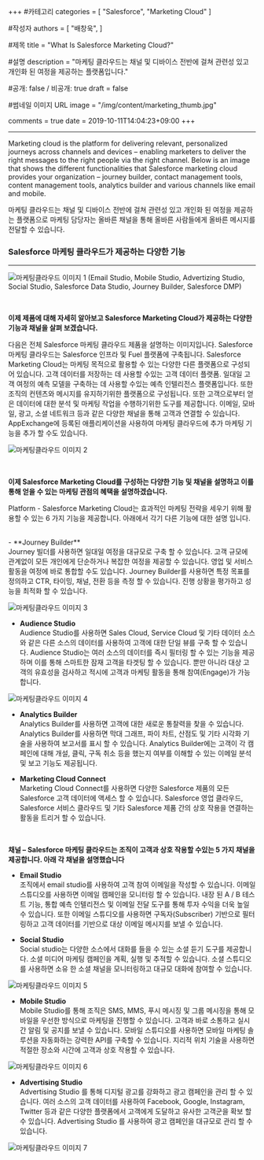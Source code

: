 +++
#카테고리
categories = [
    "Salesforce",
    "Marketing Cloud"
]

#작성자
authors = [
    "배창욱",
]

#제목
title = "What Is Salesforce Marketing Cloud?"

#설명
description = "마케팅 클라우드는 채널 및 디바이스 전반에 걸쳐 관련성 있고 개인화 된 여정을 제공하는 플랫폼입니다."

#공개: false / 비공개: true
draft = false

#썸네일 이미지 URL
image = "/img/content/marketing_thumb.jpg"

comments = true
date = 2019-10-11T14:04:23+09:00
+++

<!-- 게시글 내용 -->
<hr class="title__hr"/>
Marketing cloud is the platform for delivering relevant, personalized journeys across channels and devices – enabling marketers to deliver the right messages to the right people via the right channel. Below is an image that shows the different functionalities that Salesforce marketing cloud provides your organization – journey builder, contact management tools, content management tools, analytics builder and various channels like email and mobile.

마케팅 클라우드는 채널 및 디바이스 전반에 걸쳐 관련성 있고 개인화 된 여정을 제공하는 플랫폼으로 마케팅 담당자는 올바른 채널을 통해 올바른 사람들에게 올바른 메시지를 전달할 수 있습니다. 

### Salesforce 마케팅 클라우드가 제공하는 다양한 기능
-------------------------
![마케팅클라우드 이미지 1](/img/content/marketing_1-1.png)
(Email Studio, Mobile Studio, Advertizing Studio, Social Studio, Salesforce Data Studio, Journey Builder, Salesforce DMP)

<br/>

**이제 제품에 대해 자세히 알아보고 Salesforce Marketing Cloud가 제공하는 다양한 기능과 채널을 살펴 보겠습니다.**

다음은 전체 Salesforce 마케팅 클라우드 제품을 설명하는 이미지입니다. Salesforce 마케팅 클라우드는 Salesforce 인프라 및 Fuel 플랫폼에 구축됩니다. Salesforce Marketing Cloud는 마케팅 목적으로 활용할 수 있는 다양한 다른 플랫폼으로 구성되어 있습니다. 고객 데이터를 저장하는 데 사용할 수있는 고객 데이터 플랫폼. 일대일 고객 여정의 예측 모델을 구축하는 데 사용할 수있는 예측 인텔리전스 플랫폼입니다. 또한 조직의 컨텐츠와 메시지를 유지하기위한 플랫폼으로 구성됩니다. 또한 고객으로부터 얻은 데이터에 대한 분석 및 마케팅 작업을 수행하기위한 도구를 제공합니다. 이메일, 모바일, 광고, 소셜 네트워크 등과 같은 다양한 채널을 통해 고객과 연결할 수 있습니다. AppExchange에 등록된 애플리케이션을 사용하여 마케팅 클라우드에 추가 마케팅 기능을 추가 할 수도 있습니다.

![마케팅클라우드 이미지 2](/img/content/marketing_1-2.jpg)

<br/>

**이제 Salesforce Marketing Cloud를 구성하는 다양한 기능 및 채널을 설명하고 이를 통해 얻을 수 있는 마케팅 관점의 혜택을 설명하겠습니다.**

Platform - Salesforce Marketing Cloud는 효과적인 마케팅 전략을 세우기 위해 활용할 수 있는 6 가지 기능을 제공합니다. 아래에서 각기 다른 기능에 대한 설명 입니다.

<br/>
- **Journey Builder** <br/>
Journey 빌더를 사용하면 일대일 여정을 대규모로 구축 할 수 있습니다. 고객 규모에 관계없이 모든 개인에게 단순하거나 복잡한 여정을 제공할 수 있습니다. 영업 및 서비스 활동을 여정에 바로 통합할 수도 있습니다. Journey Builder를 사용하면 특정 목표를 정의하고 CTR, 타이밍, 채널, 전환 등을 측정 할 수 있습니다. 진행 상황을 평가하고 성능을 최적화 할 수 있습니다.

![마케팅클라우드 이미지 3](/img/content/marketing_1-3.gif)

- **Audience Studio** <br/>
Audience Studio를 사용하면 Sales Cloud, Service Cloud 및 기타 데이터 소스와 같은 다른 소스의 데이터를 사용하여 고객에 대한 단일 뷰를 구축 할 수 있습니다. Audience Studio는 여러 소스의 데이터를 즉시 필터링 할 수 있는 기능을 제공하며 이를 통해 스마트한 잠재 고객을 타겟팅 할 수 있습니다. 뿐만 아니라 대상 고객의 유효성을 검사하고 적시에 고객과 마케팅 활동을 통해 참여(Engage)가 가능 합니다.

![마케팅클라우드 이미지 4](/img/content/marketing_1-4.gif)

- **Analytics Builder** <br/>
Analytics Builder를 사용하면 고객에 대한 새로운 통찰력을 찾을 수 있습니다.  Analytics Builder를 사용하면 막대 그래프, 파이 차트, 산점도 및 기타 시각화 기술을 사용하여 보고서를 표시 할 수 있습니다. Analytics Builder에는 고객이 각 캠페인에 대해 개설, 클릭, 구독 취소 등을 했는지 여부를 이해할 수 있는 이메일 분석 및 보고 기능도 제공됩니다.

- **Marketing Cloud Connect** <br/>
Marketing Cloud Connect를 사용하면 다양한 Salesforce 제품의 모든 Salesforce 고객 데이터에 액세스 할 수 있습니다. Salesforce 영업 클라우드, Salesforce 서비스 클라우드 및 기타 Salesforce 제품 간의 상호 작용을 연결하는 활동을 트리거 할 수 있습니다.

<br/>

**채널 – Salesforce 마케팅 클라우드는 조직이 고객과 상호 작용할 수있는 5 가지 채널을 제공합니다. 아래 각 채널을 설명했습니다**

- **Email Studio** <br/>
조직에서 email studio를 사용하여 고객 참여 이메일을 작성할 수 있습니다. 이메일 스튜디오를 사용하면 이메일 캠페인을 모니터링 할 수 있습니다. 내장 된 A / B 테스트 기능, 통합 예측 인텔리전스 및 이메일 전달 도구를 통해 투자 수익을 더욱 높일 수 있습니다. 또한 이메일 스튜디오를 사용하면 구독자(Subscriber) 기반으로 필터링하고 고객 데이터를 기반으로 대상 이메일 메시지를 보낼 수 있습니다.

- **Social Studio** <br/>
Social studio는 다양한 소스에서 대화를 들을 수 있는 소셜 듣기 도구를 제공합니다. 소셜 미디어 마케팅 캠페인을 계획, 실행 및 추적할 수 있습니다. 소셜 스튜디오를 사용하면 소유 한 소셜 채널을 모니터링하고 대규모 대화에 참여할 수 있습니다.

![마케팅클라우드 이미지 5](/img/content/marketing_1-5.png)

- **Mobile Studio** <br/>
Mobile Studio를 통해 조직은 SMS, MMS, 푸시 메시징 및 그룹 메시징을 통해 모바일을 우선한 방식으로 마케팅을 진행할 수 있습니다. 고객과 바로 소통하고 실시간 알림 및 공지를 보낼 수 있습니다. 모바일 스튜디오를 사용하면 모바일 마케팅 솔루션을 자동화하는 강력한 API를 구축할 수 있습니다. 지리적 위치 기술을 사용하면 적절한 장소와 시간에 고객과 상호 작용할 수 있습니다.

![마케팅클라우드 이미지 6](/img/content/marketing_1-6.gif)

- **Advertising Studio** <br/>
Advertising Studio 를 통해 디지털 광고를 강화하고 광고 캠페인을 관리 할 수 있습니다. 여러 소스의 고객 데이터를 사용하여 Facebook, Google, Instagram, Twitter 등과 같은 다양한 플랫폼에서 고객에게 도달하고 유사한 고객군을 확보 할 수 있습니다. Advertising Studio 를 사용하여 광고 캠페인을 대규모로 관리 할 수 있습니다.

![마케팅클라우드 이미지 7](/img/content/marketing_1-7.gif)